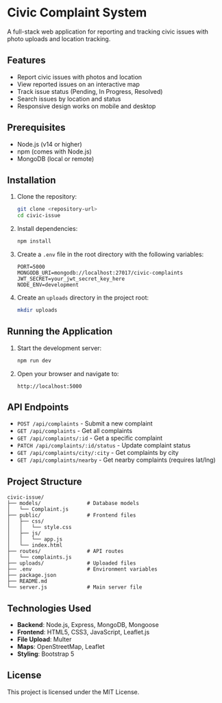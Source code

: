 # Civic Complaint System

A full-stack web application for reporting and tracking civic issues with photo uploads and location tracking.

## Features

- Report civic issues with photos and location
- View reported issues on an interactive map
- Track issue status (Pending, In Progress, Resolved)
- Search issues by location and status
- Responsive design works on mobile and desktop

## Prerequisites

- Node.js (v14 or higher)
- npm (comes with Node.js)
- MongoDB (local or remote)

## Installation

1. Clone the repository:
   ```bash
   git clone <repository-url>
   cd civic-issue
   ```

2. Install dependencies:
   ```bash
   npm install
   ```

3. Create a `.env` file in the root directory with the following variables:
   ```
   PORT=5000
   MONGODB_URI=mongodb://localhost:27017/civic-complaints
   JWT_SECRET=your_jwt_secret_key_here
   NODE_ENV=development
   ```

4. Create an `uploads` directory in the project root:
   ```bash
   mkdir uploads
   ```

## Running the Application

1. Start the development server:
   ```bash
   npm run dev
   ```

2. Open your browser and navigate to:
   ```
   http://localhost:5000
   ```

## API Endpoints

- `POST /api/complaints` - Submit a new complaint
- `GET /api/complaints` - Get all complaints
- `GET /api/complaints/:id` - Get a specific complaint
- `PATCH /api/complaints/:id/status` - Update complaint status
- `GET /api/complaints/city/:city` - Get complaints by city
- `GET /api/complaints/nearby` - Get nearby complaints (requires lat/lng)

## Project Structure

```
civic-issue/
├── models/               # Database models
│   └── Complaint.js
├── public/               # Frontend files
│   ├── css/
│   │   └── style.css
│   ├── js/
│   │   └── app.js
│   └── index.html
├── routes/               # API routes
│   └── complaints.js
├── uploads/              # Uploaded files
├── .env                  # Environment variables
├── package.json
├── README.md
└── server.js             # Main server file
```

## Technologies Used

- **Backend**: Node.js, Express, MongoDB, Mongoose
- **Frontend**: HTML5, CSS3, JavaScript, Leaflet.js
- **File Upload**: Multer
- **Maps**: OpenStreetMap, Leaflet
- **Styling**: Bootstrap 5

## License

This project is licensed under the MIT License.
